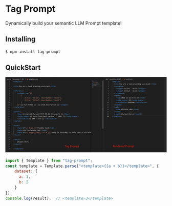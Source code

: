 # Tag Prompt

Dynamically build your semantic LLM Prompt template!

## Installing

```bash
$ npm install tag-prompt
```

## QuickStart

![example](https://github.com/Vinlic/tag-prompt/blob/main/doc/example-1.png)

```javascript
import { Template } from "tag-prompt";
const template = Template.parse("<template>{{a + b}}</template>", {
    dataset: {
      a: 1,
      b: 2
    }
});
console.log(result);  // <template>3</template>
```

